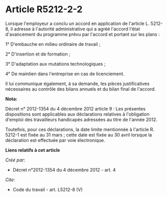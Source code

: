 # Article R5212-2-2

Lorsque l'employeur a conclu un accord en application de l'article L. 5212-8, il adresse à l'autorité administrative qui a
agréé l'accord l'état d'avancement du programme prévu par l'accord et portant sur les plans : 

1° D'embauche en milieu ordinaire de travail ; 

2° D'insertion et de formation ; 

3° D'adaptation aux mutations technologiques ; 

4° De maintien dans l'entreprise en cas de licenciement. 

Il lui communique également, à sa demande, les pièces justificatives nécessaires au contrôle des bilans annuels et du bilan
final de l'accord.

**Nota:**

Décret n° 2012-1354 du 4 décembre 2012 article 9 : Les présentes dispositions sont applicables aux déclarations relatives à
l'obligation d'emploi des travailleurs handicapés adressées au titre de l'année 2012.

Toutefois, pour ces déclarations, la date limite mentionnée à l'article R. 5212-1 est fixée au 31 mars ; cette date est fixée
au 30 avril lorsque la déclaration est effectuée par voie électronique.

**Liens relatifs à cet article**

_Créé par_:

  - Décret n°2012-1354 du 4 décembre 2012 - art. 4

_Cite_:

  - Code du travail - art. L5212-8 (V)
